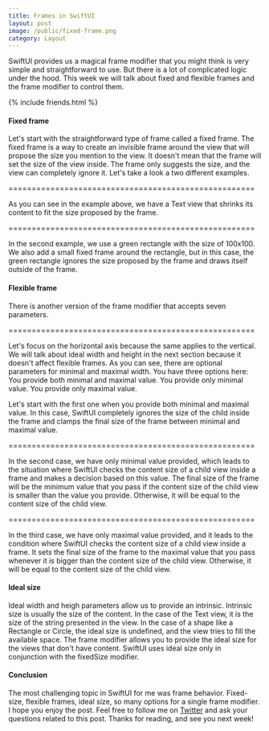 ```yaml
---
title: Frames in SwiftUI
layout: post
image: /public/fixed-frame.png
category: Layout
---
```


SwiftUI provides us a magical frame modifier that you might think is very simple and straightforward to use. But there is a lot of complicated logic under the hood. This week we will talk about fixed and flexible frames and the frame modifier to control them.

{% include friends.html %}

#### Fixed frame
Let's start with the straightforward type of frame called a fixed frame. The fixed frame is a way to create an invisible frame around the view that will propose the size you mention to the view. It doesn't mean that the frame will set the size of the view inside. The frame only suggests the size, and the view can completely ignore it. Let's take a look a two different examples.

=====================================================

As you can see in the example above, we have a Text view that shrinks its content to fit the size proposed by the frame.

=====================================================

In the second example, we use a green rectangle with the size of 100x100. We also add a small fixed frame around the rectangle, but in this case, the green rectangle ignores the size proposed by the frame and draws itself outside of the frame.

#### Flexible frame
There is another version of the frame modifier that accepts seven parameters.

=====================================================

Let's focus on the horizontal axis because the same applies to the vertical. We will talk about ideal width and height in the next section because it doesn't affect flexible frames. As you can see, there are optional parameters for minimal and maximal width. You have three options here:
You provide both minimal and maximal value.
You provide only minimal value.
You provide only maximal value.
	
Let's start with the first one when you provide both minimal and maximal value. In this case, SwiftUI completely ignores the size of the child inside the frame and clamps the final size of the frame between minimal and maximal value.

=====================================================

In the second case, we have only minimal value provided, which leads to the situation where SwiftUI checks the content size of a child view inside a frame and makes a decision based on this value. The final size of the frame will be the minimum value that you pass if the content size of the child view is smaller than the value you provide. Otherwise, it will be equal to the content size of the child view.

=====================================================

In the third case, we have only maximal value provided, and it leads to the condition where SwiftUI checks the content size of a child view inside a frame. It sets the final size of the frame to the maximal value that you pass whenever it is bigger than the content size of the child view. Otherwise, it will be equal to the content size of the child view.

#### Ideal size
Ideal width and heigh parameters allow us to provide an intrinsic. Intrinsic size is usually the size of the content. In the case of the Text view, it is the size of the string presented in the view. In the case of a shape like a Rectangle or Circle, the ideal size is undefined, and the view tries to fill the available space. The frame modifier allows you to provide the ideal size for the views that don't have content. SwiftUI uses ideal size only in conjunction with the fixedSize modifier.

#### Conclusion
The most challenging topic in SwiftUI for me was frame behavior. Fixed-size, flexible frames, ideal size, so many options for a single frame modifier. I hope you enjoy the post. Feel free to follow me on [Twitter](https://twitter.com/mecid) and ask your questions related to this post. Thanks for reading, and see you next week!